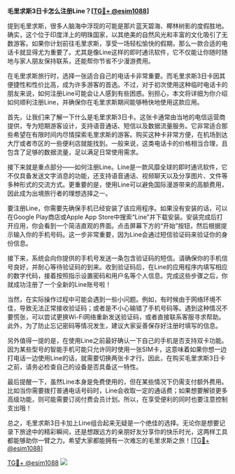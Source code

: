 **毛里求斯3日卡怎么注册Line？[[TG💪+ @esim1088](https://t.me/s/esim1088)]**

提到毛里求斯，很多人脑海中浮现的可能是那片蓝天碧海、椰林树影的度假胜地。确实，这个位于印度洋上的明珠国家，以其绝美的自然风光和丰富的文化吸引了无数游客。如果你计划前往毛里求斯，享受一场轻松愉快的假期，那么一款合适的电话卡就显得尤为重要了。尤其是像Line这样的即时通讯软件，它不仅能让你随时随地与家人朋友保持联系，还能帮你节省不少漫游费用。

在毛里求斯旅行时，选择一张适合自己的电话卡非常重要。而毛里求斯3日卡因其便捷性和性价比高，成为许多游客的首选。不过，对于初次使用这种临时电话卡的朋友来说，如何注册Line可能会让人感到有些困惑。别担心，本文将详细为你介绍如何顺利注册Line，并确保你在毛里求斯期间能够畅快地使用这款应用。

首先，让我们来了解一下什么是毛里求斯3日卡。这张卡通常由当地的电信运营商提供，专为短期游客设计，支持语音通话、短信以及数据流量服务。它非常适合那些希望在有限时间内尽情探索毛里求斯的游客。购买这种卡非常方便，在机场到达大厅或者市区的一些便利店就能找到。一般来说，这类电话卡的价格相当合理，且包含了足够的数据流量，足以满足日常使用需求。

接下来就是重点部分——如何注册Line。Line是一款风靡全球的即时通讯软件，它不仅具备发送文字消息的功能，还支持语音通话、视频聊天以及分享图片、文件等多种形式的交流方式。更重要的是，使用Line可以避免国际漫游带来的高额费用，因此成为出境旅行者的理想选择之一。

要注册Line，你需要先确保手机已经安装了该应用程序。如果没有安装的话，可以在Google Play商店或Apple App Store中搜索“Line”并下载安装。安装完成后打开应用，你会看到一个简洁直观的界面。点击屏幕下方的“开始”按钮，然后根据提示输入你的手机号码。这一步非常重要，因为Line会通过短信验证码来验证你的身份信息。

接下来，系统会向你提供的手机号发送一条包含验证码的短信。请确保你的手机信号良好，并耐心等待验证码的到来。收到验证码后，在Line的应用程序内填写相应的数字代码，接着按照指示设置密码和用户名等个人信息。完成这些步骤之后，你就成功注册了一个全新的Line账号啦！

当然，在实际操作过程中可能会遇到一些小问题。例如，有时候由于网络环境不佳，导致无法正常接收验证码；或者是不小心输错了手机号码等。遇到这种情况不要慌张，可以尝试更换Wi-Fi网络重新发送验证码，或者直接联系客服寻求帮助。此外，为了防止忘记密码等情况发生，建议大家妥善保存好注册时填写的信息。

另外值得一提的是，在使用Line之前最好确认一下自己的手机是否支持双卡功能。因为某些型号的智能手机可能只允许同时使用一张SIM卡，这意味着如果你想一边打电话一边使用Line的话，就需要切换两张卡才行。因此，在购买毛里求斯3日卡之前，请务必检查自己的设备是否具备这一特性。

最后提醒一下，虽然Line本身是免费使用的，但在某些情况下仍需支付额外费用。比如当你需要拨打普通电话号码时，Line会收取一定的通话费；如果想要解锁更多高级功能，则可能需要订阅付费会员计划。所以，在享受便利的同时也要注意控制支出哦！

总之，毛里求斯3日卡加上Line组合起来无疑是一个绝佳的选择。无论你是想要记录下旅途中的精彩瞬间，还是想跟远方的亲朋好友分享你的快乐时光，这两样工具都能够助你一臂之力。希望大家都能拥有一次难忘的毛里求斯之旅！[[TG💪+ @esim1088](https://t.me/s/esim1088)]

[TG💪+ @esim1088](https://t.me/s/esim1088) ![](https://i.postimg.cc/4NQfJmqS/Snipaste-2025-05-13-00-14-12.png)